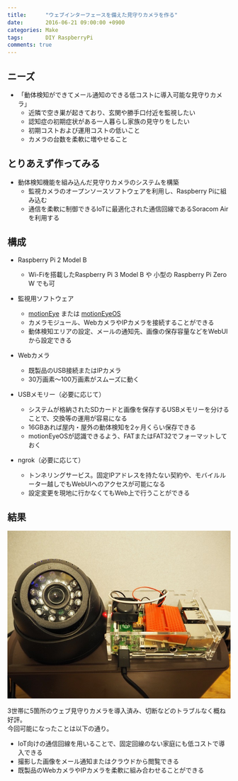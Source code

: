 ```yaml
---
title:      "ウェブインターフェースを備えた見守りカメラを作る"
date:       2016-06-21 09:00:00 +0900
categories: Make
tags:       DIY RaspberryPi
comments: true
---
```


## ニーズ
* 「動体検知ができてメール通知のできる低コストに導入可能な見守りカメラ」
  * 近隣で空き巣が起きており、玄関や勝手口付近を監視したい
  * 認知症の初期症状がある一人暮らし家族の見守りをしたい
  * 初期コストおよび運用コストの低いこと
  * カメラの台数を柔軟に増やせること

## とりあえず作ってみる
* 動体検知機能を組み込んだ見守りカメラのシステムを構築
  * 監視カメラのオープンソースソフトウェアを利用し、Raspberry Piに組み込む
  * 通信を柔軟に制御できるIoTに最適化された通信回線であるSoracom Airを利用する

## 構成
* Raspberry Pi 2 Model B
  * Wi-Fiを搭載したRaspberry Pi 3 Model B や 小型の Raspberry Pi Zero W でも可

* 監視用ソフトウェア
  * [motionEye](https://github.com/ccrisan/motioneye) または [motionEyeOS](https://github.com/ccrisan/motioneyeos)
  * カメラモジュール、WebカメラやIPカメラを接続することができる
  * 動体検知エリアの設定、メールの通知先、画像の保存容量などをWebUIから設定できる
 
* Webカメラ
  * 既製品のUSB接続またはIPカメラ
  * 30万画素〜100万画素がスムーズに動く

* USBメモリー（必要に応じて）
  * システムが格納されたSDカードと画像を保存するUSBメモリーを分けることで、交換等の運用が容易になる
  * 16GBあれば屋内・屋外の動体検知を2ヶ月くらい保存できる
  * motionEyeOSが認識できるよう、FATまたはFAT32でフォーマットしておく

* ngrok（必要に応じて）
  * トンネリングサービス。固定IPアドレスを持たない契約や、モバイルルーター越しでもWebUIへのアクセスが可能になる
  * 設定変更を現地に行かなくてもWeb上で行うことができる

##  結果
![](/assets/2016-06-21/1.jpg)

3世帯に5箇所のウェブ見守りカメラを導入済み、切断などのトラブルなく概ね好評。  
今回可能になったことは以下の通り。

* IoT向けの通信回線を用いることで、固定回線のない家庭にも低コストで導入できる
* 撮影した画像をメール通知またはクラウドから閲覧できる
* 既製品のWebカメラやIPカメラを柔軟に組み合わせることができる